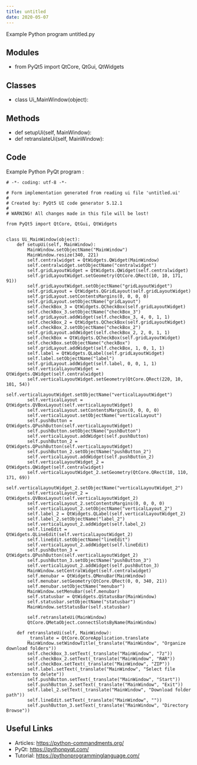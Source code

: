 ```yaml
---
title: untitled
date: 2020-05-07
---
```

Example Python program untitled.py

## Modules

* from PyQt5 import QtCore, QtGui, QtWidgets

## Classes

* class Ui_MainWindow(object):

## Methods

* def setupUi(self, MainWindow):
* def retranslateUi(self, MainWindow):

## Code

Example Python PyQt program :

    # -*- coding: utf-8 -*-
    
    # Form implementation generated from reading ui file 'untitled.ui'
    #
    # Created by: PyQt5 UI code generator 5.12.1
    #
    # WARNING! All changes made in this file will be lost!
    
    from PyQt5 import QtCore, QtGui, QtWidgets
    
    
    class Ui_MainWindow(object):
        def setupUi(self, MainWindow):
            MainWindow.setObjectName("MainWindow")
            MainWindow.resize(340, 221)
            self.centralwidget = QtWidgets.QWidget(MainWindow)
            self.centralwidget.setObjectName("centralwidget")
            self.gridLayoutWidget = QtWidgets.QWidget(self.centralwidget)
            self.gridLayoutWidget.setGeometry(QtCore.QRect(10, 10, 171, 91))
            self.gridLayoutWidget.setObjectName("gridLayoutWidget")
            self.gridLayout = QtWidgets.QGridLayout(self.gridLayoutWidget)
            self.gridLayout.setContentsMargins(0, 0, 0, 0)
            self.gridLayout.setObjectName("gridLayout")
            self.checkBox_3 = QtWidgets.QCheckBox(self.gridLayoutWidget)
            self.checkBox_3.setObjectName("checkBox_3")
            self.gridLayout.addWidget(self.checkBox_3, 4, 0, 1, 1)
            self.checkBox_2 = QtWidgets.QCheckBox(self.gridLayoutWidget)
            self.checkBox_2.setObjectName("checkBox_2")
            self.gridLayout.addWidget(self.checkBox_2, 2, 0, 1, 1)
            self.checkBox = QtWidgets.QCheckBox(self.gridLayoutWidget)
            self.checkBox.setObjectName("checkBox")
            self.gridLayout.addWidget(self.checkBox, 1, 0, 1, 1)
            self.label = QtWidgets.QLabel(self.gridLayoutWidget)
            self.label.setObjectName("label")
            self.gridLayout.addWidget(self.label, 0, 0, 1, 1)
            self.verticalLayoutWidget = QtWidgets.QWidget(self.centralwidget)
            self.verticalLayoutWidget.setGeometry(QtCore.QRect(220, 10, 101, 54))
            self.verticalLayoutWidget.setObjectName("verticalLayoutWidget")
            self.verticalLayout = QtWidgets.QVBoxLayout(self.verticalLayoutWidget)
            self.verticalLayout.setContentsMargins(0, 0, 0, 0)
            self.verticalLayout.setObjectName("verticalLayout")
            self.pushButton = QtWidgets.QPushButton(self.verticalLayoutWidget)
            self.pushButton.setObjectName("pushButton")
            self.verticalLayout.addWidget(self.pushButton)
            self.pushButton_2 = QtWidgets.QPushButton(self.verticalLayoutWidget)
            self.pushButton_2.setObjectName("pushButton_2")
            self.verticalLayout.addWidget(self.pushButton_2)
            self.verticalLayoutWidget_2 = QtWidgets.QWidget(self.centralwidget)
            self.verticalLayoutWidget_2.setGeometry(QtCore.QRect(10, 110, 171, 69))
            self.verticalLayoutWidget_2.setObjectName("verticalLayoutWidget_2")
            self.verticalLayout_2 = QtWidgets.QVBoxLayout(self.verticalLayoutWidget_2)
            self.verticalLayout_2.setContentsMargins(0, 0, 0, 0)
            self.verticalLayout_2.setObjectName("verticalLayout_2")
            self.label_2 = QtWidgets.QLabel(self.verticalLayoutWidget_2)
            self.label_2.setObjectName("label_2")
            self.verticalLayout_2.addWidget(self.label_2)
            self.lineEdit = QtWidgets.QLineEdit(self.verticalLayoutWidget_2)
            self.lineEdit.setObjectName("lineEdit")
            self.verticalLayout_2.addWidget(self.lineEdit)
            self.pushButton_3 = QtWidgets.QPushButton(self.verticalLayoutWidget_2)
            self.pushButton_3.setObjectName("pushButton_3")
            self.verticalLayout_2.addWidget(self.pushButton_3)
            MainWindow.setCentralWidget(self.centralwidget)
            self.menubar = QtWidgets.QMenuBar(MainWindow)
            self.menubar.setGeometry(QtCore.QRect(0, 0, 340, 21))
            self.menubar.setObjectName("menubar")
            MainWindow.setMenuBar(self.menubar)
            self.statusbar = QtWidgets.QStatusBar(MainWindow)
            self.statusbar.setObjectName("statusbar")
            MainWindow.setStatusBar(self.statusbar)
    
            self.retranslateUi(MainWindow)
            QtCore.QMetaObject.connectSlotsByName(MainWindow)
    
        def retranslateUi(self, MainWindow):
            _translate = QtCore.QCoreApplication.translate
            MainWindow.setWindowTitle(_translate("MainWindow", "Organize download folders"))
            self.checkBox_3.setText(_translate("MainWindow", "7z"))
            self.checkBox_2.setText(_translate("MainWindow", "RAR"))
            self.checkBox.setText(_translate("MainWindow", "ZIP"))
            self.label.setText(_translate("MainWindow", "Select file extension to delete"))
            self.pushButton.setText(_translate("MainWindow", "Start"))
            self.pushButton_2.setText(_translate("MainWindow", "Exit"))
            self.label_2.setText(_translate("MainWindow", "Download folder path"))
            self.lineEdit.setText(_translate("MainWindow", ""))
            self.pushButton_3.setText(_translate("MainWindow", "Directory Browse"))

## Useful Links

- Articles: https://python-commandments.org/
- PyQt: https://pythonpyqt.com/
- Tutorial: https://pythonprogramminglanguage.com/
